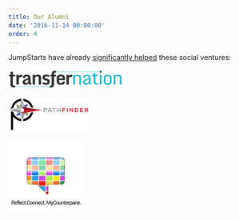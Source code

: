 ```yaml
---
title: Our Alumni
date: '2016-11-14 00:00:00'
order: 4
---
```

JumpStarts have already <u>significantly helped</u> these social ventures:

<div class="mt4 fl">

<a href="http://transfernation.org/" target="_blank"> <img src="/uploads/transfernation-logo-3.png"> </a>

<a href="https://www.pathfinder.vet/" target="_blank"> <img src="/uploads/pathfinder-logo.png"> </a>

<a href="http://www.mycounterpane.com/" target="_blank"> <img src="/uploads/mcp-logo-4.jpg"> </a>

</div>
